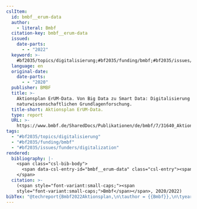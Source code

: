 ```yaml
---
cslItem:
  id: bmbf__erum-data
  author:
    - literal: Bmbf
  citation-key: bmbf__erum-data
  issued:
    date-parts:
      - - "2022"
  keyword: >-
    #bf2035/topics/digitalisierung;#bf2035/funding/bmbf;#bf2035/issues/funders/digitalization
  language: en
  original-date:
    date-parts:
      - - "2020"
  publisher: BMBF
  title: >-
    Aktionsplan ErUM-Data. Von Big Data zu Smart Data: Digitalisierung in der
    naturwissenschaftlichen Grundlagenforschung.
  title-short: Aktionsplan ErUM-Data.
  type: report
  URL: >-
    https://www.bmbf.de/SharedDocs/Publikationen/de/bmbf/7/31640_Aktionsplan_ErUM-Data.pdf?__blob=publicationFile&v=7
tags:
  - "#bf2035/topics/digitalisierung"
  - "#bf2035/funding/bmbf"
  - "#bf2035/issues/funders/digitalization"
rendered:
  bibliography: |-
    <span class="csl-bib-body">
      <span data-csl-entry-id="bmbf__erum-data" class="csl-entry"><span class='author-bib'>Bmbf</span>. <span class='date-bib'>(2022)</span>. <span class='title'><i><b><span style="font-style:normal;">Aktionsplan ErUM-Data. Von Big Data zu Smart Data: Digitalisierung in der naturwissenschaftlichen Grundlagenforschung.</span></b></i></span>. BMBF. <span class='URL'><a href='https://www.bmbf.de/SharedDocs/Publikationen/de/bmbf/7/31640_Aktionsplan_ErUM-Data.pdf?__blob=publicationFile&#38;v=7'>LINK</a></span> (Original work published 2020)</span>
    </span>
  citation: >-
    (<span style="font-variant:small-caps;"><span
    style="font-variant:small-caps;">Bmbf</span></span>, 2020/2022)
bibTex: "@techreport{Bmbf2022Aktionsplan,\n\tauthor = {{Bmbf}},\n\tyear = {2022},\n\tinstitution = {BMBF},\n\ttitle = {Aktionsplan {ErUM}-{Data}. {Von} {Big} {Data} zu {Smart} {Data}: Digitalisierung in der naturwissenschaftlichen {Grundlagenforschung}.},\n\turl = {https://www.bmbf.de/SharedDocs/Publikationen/de/bmbf/7/31640_Aktionsplan_ErUM-Data.pdf?__blob=publicationFile&v=7},\n}\n\n"
---
```

